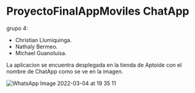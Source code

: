 # ProyectoFinalAppMoviles ChatApp

grupo 4:

* Christian Llumiquinga.
* Nathaly Bermeo.
* Michael Guanoluisa.

La aplicacion se encuentra desplegada en la tienda de Aptoide con el nombre de ChatApp como se ve en la imagen.

![WhatsApp Image 2022-03-04 at 19 35 11](https://user-images.githubusercontent.com/56648687/156861185-f28b6d6f-ecaa-43f9-95ad-bef23229faeb.jpeg)
